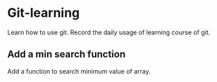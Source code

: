 # Git-learning
Learn how to use git.
Record the daily usage of learning course of git.
## Add a min search function
Add a function to search minimum value of array.
